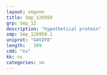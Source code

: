 ```yaml
---
layout: smgene
title: Smp_126950
grp: Smp_12
description: "hypothetical protein"
smp: Smp_126950.1
uniprot: "G4VIF8"
length:   309
cdd: "ns"
kk: ns
categories: sm
---
```

